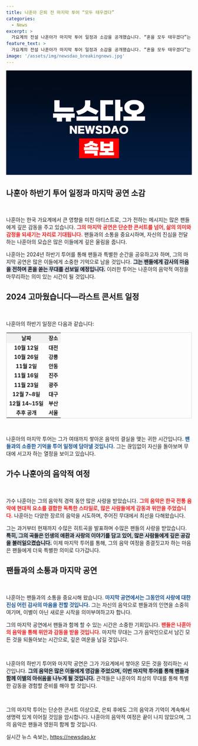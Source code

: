 ```yaml
---
title: 나훈아 은퇴 전 마지막 투어 “모두 태우겠다”
categories:
  - News
excerpt: >
  가요계의 전설 나훈아가 마지막 투어 일정과 소감을 공개했습니다. “혼을 모두 태우겠다”는 그의 진솔한 마음 속에 팬들에게 전하는 마지막 인사가 담겨 있습니다. 놓치지 마세요!
feature_text: >
  가요계의 전설 나훈아가 마지막 투어 일정과 소감을 공개했습니다. “혼을 모두 태우겠다”는 그의 진솔한 마음 속에 팬들에게 전하는 마지막 인사가 담겨 있습니다. 놓치지 마세요!
image: '/assets/img/newsdao_breakingnews.jpg'
---
```


<p><img src="/assets/img/newsdao_breakingnews.jpg" alt="flaretime 속보" /></p>

<h2 data-ke-size="size26">나훈아 하반기 투어 일정과 마지막 공연 소감</h2>

<p data-ke-size="size16">&nbsp;</p>

<p>나훈아는 한국 가요계에서 큰 영향을 미친 아티스트로, 그가 전하는 메시지는 많은 팬들에게 깊은 감동을 주고 있습니다. <b><span style="color: #ee2323;">그의 마지막 공연은 단순한 콘서트를 넘어, 삶의 의미와 감정을 되새기는 자리로 기대됩니다.</span></b> 팬들과의 소통을 중요시하며, 자신의 진심을 전달하는 나훈아의 모습은 많은 이들에게 깊은 울림을 줍니다. </p>

<p>나훈아는 2024년 하반기 투어를 통해 팬들과 특별한 순간을 공유하고자 하며, 그의 마지막 공연은 많은 이들에게 소중한 기억으로 남을 것입니다. <b><span style="background-color: #21538527;">그는 팬들에게 감사의 마음을 전하며 혼을 쏟는 무대를 선보일 예정입니다.</span></b> 이러한 투어는 나훈아의 음악적 여정을 마무리하는 의미 있는 시간이 될 것입니다. </p>

<h2 data-ke-size="size26">2024 고마웠습니다―라스트 콘서트 일정</h2>

<p data-ke-size="size16">&nbsp;</p>

<p>나훈아의 하반기 일정은 다음과 같습니다:</p>

<table style="width:100%; border-collapse:collapse; border:1px solid #ddd;">
  <tr>
    <th style="text-align: center; background-color: #f2f2f2;">날짜</th>
    <th style="text-align: center; background-color: #f2f2f2;">장소</th>
  </tr>
  <tr>
    <td style="text-align: center; height: 17px;"><b>10월 12일</b></td>
    <td style="text-align: center; height: 17px;"><b>대전</b></td>
  </tr>
  <tr>
    <td style="text-align: center; height: 17px;"><b>10월 26일</b></td>
    <td style="text-align: center; height: 17px;"><b>강릉</b></td>
  </tr>
  <tr>
    <td style="text-align: center; height: 17px;"><b>11월 2일</b></td>
    <td style="text-align: center; height: 17px;"><b>안동</b></td>
  </tr>
  <tr>
    <td style="text-align: center; height: 17px;"><b>11월 16일</b></td>
    <td style="text-align: center; height: 17px;"><b>진주</b></td>
  </tr>
  <tr>
    <td style="text-align: center; height: 17px;"><b>11월 23일</b></td>
    <td style="text-align: center; height: 17px;"><b>광주</b></td>
  </tr>
  <tr>
    <td style="text-align: center; height: 17px;"><b>12월 7~8일</b></td>
    <td style="text-align: center; height: 17px;"><b>대구</b></td>
  </tr>
  <tr>
    <td style="text-align: center; height: 17px;"><b>12월 14~15일</b></td>
    <td style="text-align: center; height: 17px;"><b>부산</b></td>
  </tr>
  <tr>
    <td style="text-align: center; height: 17px;"><b>추후 공개</b></td>
    <td style="text-align: center; height: 17px;"><b>서울</b></td>
  </tr>
</table>

<p data-ke-size="size16">&nbsp;</p>

<p>나훈아의 마지막 투어는 그가 여태까지 쌓아온 음악의 결실을 맺는 귀한 시간입니다. <b><span style="color: #1a5490;">팬들과의 소중한 기억을 투어 일정에 담아낼 것입니다.</span></b> 그는 끊임없이 자신을 돌아보며 무대에 서고자 하는 열정을 보이고 있습니다. </p>

<h2 data-ke-size="size26">가수 나훈아의 음악적 여정</h2>

<p data-ke-size="size16">&nbsp;</p>

<p>가수 나훈아는 그의 음악적 경력 동안 많은 사랑을 받았습니다. <b><span style="color: #ee2323;">그의 음악은 한국 전통 음악에 현대적 요소를 결합한 독특한 스타일로, 많은 사람들에게 감동과 위안을 주었습니다.</span></b> 나훈아는 다양한 장르의 음악을 시도하며, 주어진 무대에서 최선을 다해왔습니다. </p>

<p>그는 과거부터 현재까지 수많은 히트곡을 발표하며 수많은 팬들의 사랑을 받았습니다. <b><span style="background-color: #21538527;">특히, 그의 곡들은 인생의 애환과 사랑의 이야기를 담고 있어, 많은 사람들에게 깊은 공감을 불러일으켰습니다.</span></b> 이제 마지막 투어를 통해, 그의 음악 여정을 종결짓고자 하는 마음은 팬들에게 더욱 특별한 의미로 다가갑니다. </p>

<h2 data-ke-size="size26">팬들과의 소통과 마지막 공연</h2>

<p data-ke-size="size16">&nbsp;</p>

<p>나훈아는 팬들과의 소통을 중요시해 왔습니다. <b><span style="color: #1a5490;">마지막 공연에서는 그동안의 사랑에 대한 진심 어린 감사의 마음을 전할 것입니다.</span></b> 그는 자신의 음악으로 팬들과의 인연을 소중히 여기며, 이별이 아닌 새로운 시작을 의미부여하고자 합니다. </p>

<p>그의 마지막 공연에서 팬들과 함께 할 수 있는 시간은 소중한 기회입니다. <b><span style="color: #ee2323;">팬들은 나훈아의 음악을 통해 위안과 감동을 받을 것입니다.</span></b> 마지막 무대는 그가 음악인으로서 남긴 모든 것을 되돌아보는 시간으로, 깊은 여운을 남길 것입니다. </p>

<p data-ke-size="size16">&nbsp;</p>

<p>나훈아의 하반기 투어와 마지막 공연은 그가 가요계에서 쌓아온 모든 것을 정리하는 시간입니다. <b><span style="background-color: #21538527;">그의 음악은 많은 이들에게 영감을 주었으며, 이번 마지막 투어를 통해 팬들과 함께 이별의 아쉬움을 나누게 될 것입니다.</span></b> 관객들은 나훈아의 최상의 무대를 통해 특별한 감동을 경험할 준비를 해야 할 것입니다. </p>

<p data-ke-size="size16">&nbsp;</p>

<p>그의 마지막 투어는 단순한 콘서트 이상으로, 은퇴 후에도 그의 음악과 기억이 계속해서 생명력 있게 이어질 것임을 암시합니다. 나훈아의 음악적 여정은 끝이 나지 않았으며, 그의 음악은 팬들과 영원히 함께 할 것입니다.</p>
실시간 뉴스 속보는, <a href="https://newsdao.kr" rel="dofollow">https://newsdao.kr</a>


